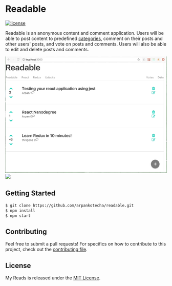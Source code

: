 # Readable

[![license](https://img.shields.io/github/license/mashape/apistatus.svg)]()

Readable is an anonymous content and comment application. Users will be able to post content to predefined [categories](src/server/categories.js), comment on their posts and other users' posts, and vote on posts and comments. Users will also be able to edit and delete posts and comments.

![](.README/Readable1.gif)
![](.README/Readable2.gif)

## Getting Started
```shell
$ git clone https://github.com/arpankotecha/readable.git
$ npm install
$ npm start
```

## Contributing
Feel free to submit a pull requests! For specifics on how to contribute to this project, check out the  [contributing file](CONTRIBUTING.md).

## License
My Reads is released under the [MIT License](LICENSE).
